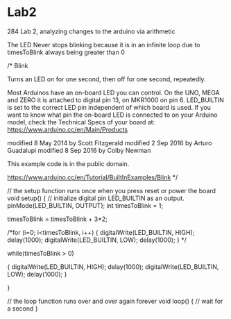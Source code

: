 # Lab2
284 Lab 2, analyzing changes to the arduino via arithmetic 

The LED Never stops blinking because it is in an infinite loop due to timesToBlink always being greater than 0


/*
  Blink

  Turns an LED on for one second, then off for one second, repeatedly.

  Most Arduinos have an on-board LED you can control. On the UNO, MEGA and ZERO
  it is attached to digital pin 13, on MKR1000 on pin 6. LED_BUILTIN is set to
  the correct LED pin independent of which board is used.
  If you want to know what pin the on-board LED is connected to on your Arduino
  model, check the Technical Specs of your board at:
  https://www.arduino.cc/en/Main/Products

  modified 8 May 2014
  by Scott Fitzgerald
  modified 2 Sep 2016
  by Arturo Guadalupi
  modified 8 Sep 2016
  by Colby Newman

  This example code is in the public domain.

  https://www.arduino.cc/en/Tutorial/BuiltInExamples/Blink
*/

// the setup function runs once when you press reset or power the board
void setup() {
  // initialize digital pin LED_BUILTIN as an output.
  pinMode(LED_BUILTIN, OUTPUT);
  int timesToBlink = 1;

  timesToBlink = timesToBlink + 3*2;

  /*for (i=0; i<timesToBlink, i++)
  {
     digitalWrite(LED_BUILTIN, HIGH);
    delay(1000);
    digitalWrite(LED_BUILTIN, LOW);
    delay(1000);
  }
*/

while(timesToBlink > 0)

{
  digitalWrite(LED_BUILTIN, HIGH);
  delay(1000);
  digitalWrite(LED_BUILTIN, LOW);
  delay(1000);
}


}

// the loop function runs over and over again forever
void loop() {
                      // wait for a second
}



